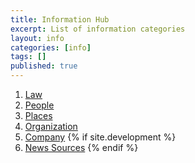```yaml
---
title: Information Hub
excerpt: List of information categories
layout: info
categories: [info]
tags: []
published: true
---
```


1. [Law](/info/law/)
2. [People](/info/people/)
3. [Places](/info/places/)
4. [Organization](/info/org/)
5. [Company](/info/company/)
{% if site.development %}
6. [News Sources](/info/sources/)
{% endif %}

